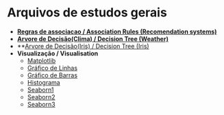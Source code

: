 # Arquivos de estudos gerais

* **[Regras de associacao / Association Rules (Recomendation systems)](https://github.com/caiobellezi/estudos/blob/master/Estudos_Regras_de_associacao.ipynb)**
* **[Arvore de Decisão(Clima) / Decision Tree (Weather)](https://github.com/caiobellezi/estudos/blob/master/Estudos_Arvore_de_Decisao_(Decision_Tree)_Clima.ipynb)**
* **[Arvore de Decisão(Iris) / Decision Tree (Iris)](https://github.com/caiobellezi/estudos/blob/master/Estudos_Iris_DecisionTree.ipynb)
* **Visualização / Visualisation**
  * [Matplotlib](https://github.com/caiobellezi/estudos/blob/master/Matplotlib.ipynb)
  * [Gráfico de Linhas](https://github.com/caiobellezi/estudos/blob/master/Grafico_de_linhas.ipynb)
  * [Gráfico de Barras](https://github.com/caiobellezi/estudos/blob/master/Graficos_de_Barras.ipynb)
  * [Histograma](https://github.com/caiobellezi/estudos/blob/master/Histogramas.ipynb)
  * [Seaborn1](https://github.com/caiobellezi/estudos/blob/master/Seaborn_1.ipynb)
  * [Seaborn2](https://github.com/caiobellezi/estudos/blob/master/Seaborn2.ipynb)
  * [Seaborn3](https://github.com/caiobellezi/estudos/blob/master/Seaborn3.ipynb)
